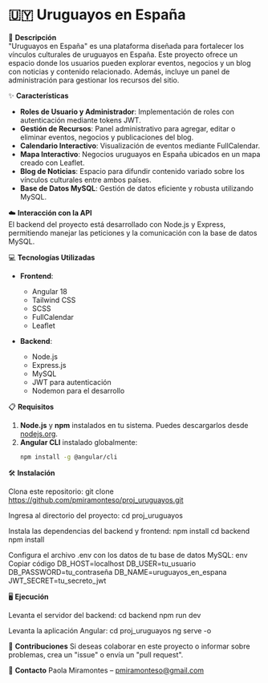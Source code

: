 # 🇺🇾 Uruguayos en España

📄 **Descripción**  
"Uruguayos en España" es una plataforma diseñada para fortalecer los vínculos culturales de uruguayos en España. Este proyecto ofrece un espacio donde los usuarios pueden explorar eventos, negocios y un blog con noticias y contenido relacionado. Además, incluye un panel de administración para gestionar los recursos del sitio.

✨ **Características**  
- **Roles de Usuario y Administrador**: Implementación de roles con autenticación mediante tokens JWT.  
- **Gestión de Recursos**: Panel administrativo para agregar, editar o eliminar eventos, negocios y publicaciones del blog.  
- **Calendario Interactivo**: Visualización de eventos mediante FullCalendar.  
- **Mapa Interactivo**: Negocios uruguayos en España ubicados en un mapa creado con Leaflet.  
- **Blog de Noticias**: Espacio para difundir contenido variado sobre los vínculos culturales entre ambos países.  
- **Base de Datos MySQL**: Gestión de datos eficiente y robusta utilizando MySQL.  

☁️ **Interacción con la API**  
El backend del proyecto está desarrollado con Node.js y Express, permitiendo manejar las peticiones y la comunicación con la base de datos MySQL. 

💻 **Tecnologías Utilizadas**  
- **Frontend**:  
  - Angular 18  
  - Tailwind CSS  
  - SCSS  
  - FullCalendar  
  - Leaflet  

- **Backend**:  
  - Node.js  
  - Express.js  
  - MySQL  
  - JWT para autenticación  
  - Nodemon para el desarrollo  

📋 **Requisitos**  
1. **Node.js** y **npm** instalados en tu sistema. Puedes descargarlos desde [nodejs.org](https://nodejs.org/).  
2. **Angular CLI** instalado globalmente:  
   ```bash
   npm install -g @angular/cli

🛠️ **Instalación**

Clona este repositorio:
git clone https://github.com/pmiramonteso/proj_uruguayos.git

Ingresa al directorio del proyecto:
cd proj_uruguayos

Instala las dependencias del backend y frontend:
npm install
cd backend
npm install

Configura el archivo .env con los datos de tu base de datos MySQL:
env
Copiar código
DB_HOST=localhost
DB_USER=tu_usuario
DB_PASSWORD=tu_contraseña
DB_NAME=uruguayos_en_espana
JWT_SECRET=tu_secreto_jwt

🖥️ **Ejecución**

Levanta el servidor del backend:
cd backend
npm run dev

Levanta la aplicación Angular:
cd proj_uruguayos
ng serve -o

🤝 **Contribuciones**
Si deseas colaborar en este proyecto o informar sobre problemas, crea un "issue" o envía un "pull request".

📧 **Contacto**
Paola Miramontes – pmiramonteso@gmail.com
